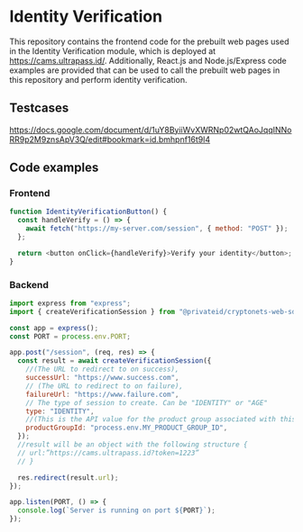 # Identity Verification

This repository contains the frontend code for the prebuilt web pages used in the Identity Verification module, which is deployed at https://cams.ultrapass.id/. Additionally, React.js and Node.js/Express code examples are provided that can be used to call the prebuilt web pages in this repository and perform identity verification. 

## Testcases
https://docs.google.com/document/d/1uY8ByiiWvXWRNp02wtQAoJqqINNoRR9p2M9znsApV3Q/edit#bookmark=id.bmhpnf16t9l4


## Code examples

### Frontend

```javascript
function IdentityVerificationButton() {
  const handleVerify = () => {
    await fetch("https://my-server.com/session", { method: "POST" });
  };

  return <button onClick={handleVerify}>Verify your identity</button>;
}
```

### Backend

```javascript
import express from "express";
import { createVerificationSession } from "@privateid/cryptonets-web-sdk";

const app = express();
const PORT = process.env.PORT;

app.post("/session", (req, res) => {
  const result = await createVerificationSession({
    //(The URL to redirect to on success),
    successUrl: "https://www.success.com",
    // (The URL to redirect to on failure),
    failureUrl: "https://www.failure.com",
    // The type of session to create. Can be "IDENTITY" or "AGE"
    type: "IDENTITY",
    //(This is the API value for the product group associated with this session)
    productGroupId: "process.env.MY_PRODUCT_GROUP_ID",
  });
  //result will be an object with the following structure {
  // url:”https://cams.ultrapass.id?token=1223”
  // }

  res.redirect(result.url);
});

app.listen(PORT, () => {
  console.log(`Server is running on port ${PORT}`);
});
```
